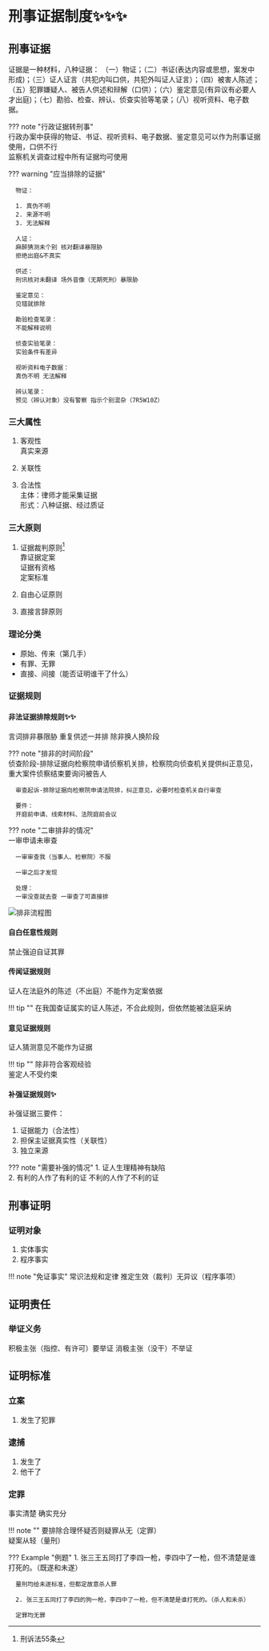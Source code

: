 # 刑事证据制度✨✨✨

## 刑事证据
证据是一种材料，八种证据：
（一）物证；（二）书证(表达内容或思想，案发中形成)；（三）证人证言（共犯内叫口供，共犯外叫证人证言）；（四）被害人陈述；（五）犯罪嫌疑人、被告人供述和辩解（口供）；（六）鉴定意见(有异议有必要人才出庭)；（七）勘验、检查、辨认、侦查实验等笔录；（八）视听资料、电子数据。



??? note "行政证据转刑事"   
      行政办案中获得的物证、书证、视听资料、电子数据、鉴定意见可以作为刑事证据使用，口供不行  
      监察机关调查过程中所有证据均可使用


??? warning "应当排除的证据"   
      
      物证： 

      1. 真伪不明
      2. 来源不明
      3. 无法解释

      人证：  
      麻醉猜测未个别 核对翻译暴限胁   
      拒绝出庭&不真实

      供述：  
      刑讯核对未翻译 场外音像（无期死刑）暴限胁   

      鉴定意见：  
      见错就排除

      勘验检查笔录：  
      不能解释说明

      侦查实验笔录：  
      实验条件有差异

      视听资料电子数据：  
      真伪不明 无法解释

      辨认笔录：  
      预见（辨认对象）没有警察 指示个别混杂（7R5W10Z）
      

### 三大属性
1. 客观性  
   真实来源  

2. 关联性
3. 合法性  
   主体：律师才能采集证据   
   形式：八种证据、经过质证

### 三大原则

1. 证据裁判原则[^1]   
   靠证据定案  
   证据有资格  
   定案标准  
     

2. 自由心证原则
3. 直接言辞原则

### 理论分类

- 原始、传来（第几手）   
- 有罪、无罪   
- 直接、间接（能否证明谁干了什么）

### 证据规则

#### 非法证据排除规则✨✨

言词排非暴限胁 重复供述一并排 除非换人换阶段

??? note "排非的时间阶段"    
      侦查阶段-排除证据向检察院申请侦察机关排，检察院向侦查机关提供纠正意见，重大案件侦察结束要询问被告人   

      审查起诉-排除证据向检察院申请法院排，纠正意见，必要时检查机关自行审查   

      要件：  
      开庭前申请、线索材料、法院庭前会议

??? note "二审排非的情况"   
      一审申请未审查  

      一审审查我（当事人、检察院）不服  

      一审之后才发现

      处理：   
      一审没查就去查 一审查了可直接排

![排非流程图](./images/排非流程图.jpg)

#### 自白任意性规则

禁止强迫自证其罪

#### 传闻证据规则

证人在法庭外的陈述（不出庭）不能作为定案依据

!!! tip ""
      在我国查证属实的证人陈述，不合此规则，但依然能被法庭采纳

#### 意见证据规则

证人猜测意见不能作为证据

!!! tip ""
      除非符合客观经验   
      鉴定人不受约束

#### 补强证据规则✨

补强证据三要件：   

1. 证据能力（合法性）
2. 担保主证据真实性（关联性）
3. 独立来源

??? note "需要补强的情况"
      1. 证人生理精神有缺陷   
      2. 有利的人作了有利的证 不利的人作了不利的证   

## 刑事证明

### 证明对象

1. 实体事实
2. 程序事实

!!! note "免证事实"
      常识法规和定律 推定生效（裁判）无异议（程序事项）

## 证明责任


### 举证义务
积极主张（指控、有许可）要举证 消极主张（没干）不举证

## 证明标准

### 立案
1. 发生了犯罪

### 逮捕
1. 发生了
2. 他干了

### 定罪

事实清楚 确实充分

!!! note ""
      要排除合理怀疑否则疑罪从无（定罪）   
      疑案从轻（量刑）

??? Example "例题"
      1. 张三王五同打了李四一枪，李四中了一枪，但不清楚是谁打死的。（既遂和未遂）   

      量刑均给未遂标准，但都定故意杀人罪

      2. 张三王五同打了李四的狗一枪，李四中了一枪，但不清楚是谁打死的。（杀人和未杀）

      定罪均无罪

[^1]: 刑诉法55条